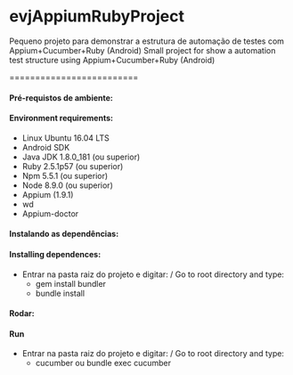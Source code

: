 # evjAppiumRubyProject
Pequeno projeto para demonstrar a estrutura de automação de testes com Appium+Cucumber+Ruby (Android)
Small project for show a automation test structure using Appium+Cucumber+Ruby (Android)

=========================

#### Pré-requistos de ambiente:
#### Environment requirements:

* Linux Ubuntu 16.04 LTS
* Android SDK
* Java JDK 1.8.0_181 (ou superior)
* Ruby 2.5.1p57 (ou superior)
* Npm 5.5.1 (ou superior)
* Node 8.9.0 (ou superior)
* Appium (1.9.1)
* wd
* Appium-doctor

#### Instalando as dependências:
#### Installing dependences:

* Entrar na pasta raiz do projeto e digitar: / Go to root directory and type:
  * gem install bundler
  * bundle install

#### Rodar:
#### Run

* Entrar na pasta raiz do projeto e digitar: / Go to root directory and type:
  * cucumber ou bundle exec cucumber

